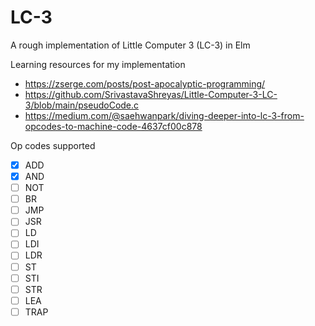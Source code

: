 # LC-3

A rough implementation of Little Computer 3 (LC-3) in Elm



Learning resources for my implementation
- https://zserge.com/posts/post-apocalyptic-programming/
- https://github.com/SrivastavaShreyas/Little-Computer-3-LC-3/blob/main/pseudoCode.c
- https://medium.com/@saehwanpark/diving-deeper-into-lc-3-from-opcodes-to-machine-code-4637cf00c878

Op codes supported
- [x] ADD
- [x] AND
- [ ] NOT
- [ ] BR
- [ ] JMP
- [ ] JSR
- [ ] LD
- [ ] LDI
- [ ] LDR
- [ ] ST
- [ ] STI
- [ ] STR
- [ ] LEA
- [ ] TRAP